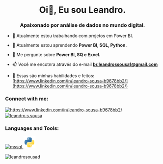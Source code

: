 <h1 align="center">Oi👋, Eu sou Leandro.</h1>
<h3 align="center">Apaixonado por análise de dados no mundo digital.</h3>

- 🔭 Atualmente estou trabalhando com projetos em Power BI.

- 🌱 Atualmente estou aprendendo **Power BI, SQL, Python.**

- 💬 Me pergunte sobre **Power BI, SQ e Excel.**

- 📫 Você me encotnra através do e-mail **br.leandrossousa1@gmail.com**

- 📄 Essas são minhas habilidades e feitos: [https://www.linkedin.com/in/leandro-sousa-b9678bb2/](https://www.linkedin.com/in/leandro-sousa-b9678bb2/)

<h3 align="left">Connect with me:</h3>
<p align="left">
<a href="https://linkedin.com/in/https://www.linkedin.com/in/leandro-sousa-b9678bb2/" target="blank"><img align="center" src="https://raw.githubusercontent.com/rahuldkjain/github-profile-readme-generator/master/src/images/icons/Social/linked-in-alt.svg" alt="https://www.linkedin.com/in/leandro-sousa-b9678bb2/" height="30" width="40" /></a>
<a href="https://instagram.com/leandro.s.sousa" target="blank"><img align="center" src="https://raw.githubusercontent.com/rahuldkjain/github-profile-readme-generator/master/src/images/icons/Social/instagram.svg" alt="leandro.s.sousa" height="30" width="40" /></a>
</p>

<h3 align="left">Languages and Tools:</h3>
<p align="left"> <a href="https://www.microsoft.com/en-us/sql-server" target="_blank" rel="noreferrer"> <img src="https://www.svgrepo.com/show/303229/microsoft-sql-server-logo.svg" alt="mssql" width="40" height="40"/> </a> <a href="https://www.python.org" target="_blank" rel="noreferrer"> <img src="https://raw.githubusercontent.com/devicons/devicon/master/icons/python/python-original.svg" alt="python" width="40" height="40"/> </a> </p>

<p><img align="center" src="https://github-readme-stats.vercel.app/api/top-langs?username=leandrosousad&show_icons=true&locale=en&layout=compact" alt="leandrosousad" /></p>


<!---
- 👋 Oi, Eu sou Leandro!
- 👀 I’m interested in ...
- 🌱 I’m currently learning ...
- 💞️ I’m looking to collaborate on ...
- 📫 How to reach me ...
LeandroSousaD/LeandroSousaD is a ✨ special ✨ repository because its `README.md` (this file) appears on your GitHub profile.
You can click the Preview link to take a look at your changes.
--->
